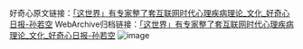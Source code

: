 好奇心原文链接：[「这世界」有专家整了套互联网时代心理疾病理论_文化_好奇心日报-孙若空](https://www.qdaily.com/articles/6359.html)
WebArchive归档链接：[「这世界」有专家整了套互联网时代心理疾病理论_文化_好奇心日报-孙若空](http://web.archive.org/web/20190623170241/https://www.qdaily.com/articles/6359.html)
![image](http://ww3.sinaimg.cn/large/007d5XDply1g3whougilpj30u02iftyw)